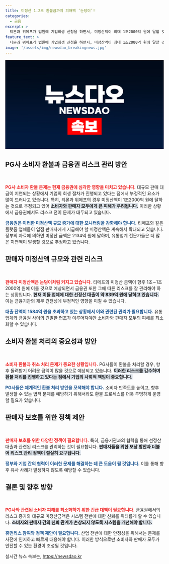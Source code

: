 ```yaml
---
title: 미정산 1.2조 환불금까지 피해액 ‘눈덩이’!
categories:
  - 금융
excerpt: >
  티몬과 위메프가 법원에 기업회생 신청을 하면서, 미정산액이 최대 1조2000억 원에 달할 것으로 예상됩니다. 은행의 선정산 대출 잔액은 839억 원을 초과, 소비자 환불과 금융권 리스크가 우려되는 상황이 벌어지고 있습니다.
feature_text: >
  티몬과 위메프가 법원에 기업회생 신청을 하면서, 미정산액이 최대 1조2000억 원에 달할 것으로 예상됩니다. 은행의 선정산 대출 잔액은 839억 원을 초과, 소비자 환불과 금융권 리스크가 우려되는 상황이 벌어지고 있습니다.
image: '/assets/img/newsdao_breakingnews.jpg'
---
```


<p><img src="/assets/img/newsdao_breakingnews.jpg" alt="bookingtag 속보" /></p>

<h2>PG사 소비자 환불과 금융권 리스크 관리 방안</h2>

<p data-ke-size="size16">&nbsp;</p>

<p><b><span style="color: #ee2323;">PG사 소비자 환불 문제는 현재 금융권에 심각한 영향을 미치고 있습니다.</span></b> 대규모 판매 대금이 지연되는 상황에서 기업의 회생 절차가 진행되고 있다는 점에서 부정적인 요소가 많이 드러나고 있습니다. 특히, 티몬과 위메프의 경우 미정산액이 1조2000억 원에 달하는 것으로 추정되고 있어 <b><span style="background-color: #21538527;">소비자와 판매자 모두에게 큰 피해가 우려됩니다.</span></b> 이러한 상황에서 금융권에서도 리스크 전이 문제가 대두되고 있습니다.</p>

<p><b><span style="color: #1a5490;">금융권은 이러한 미정산액 규모 증가에 대한 모니터링을 강화해야 합니다.</span></b> 티메프와 같은 플랫폼 업체들이 입점 판매자에게 지급해야 할 미정산액은 계속해서 확대되고 있습니다. 정부의 자료에 의하면 미정산 금액은 2134억 원에 달하며, 유통업계 전문가들은 더 많은 지연액이 발생할 것으로 추정하고 있습니다. </p>

<h2>판매자 미정산액 규모와 관련 리스크</h2>

<p data-ke-size="size16">&nbsp;</p>

<p><b><span style="color: #ee2323;">판매자 미정산액은 눈덩이처럼 커지고 있습니다.</span></b> 티메프의 미정산 금액이 향후 1조∼1조2000억 원에 이를 것으로 예상되면서 금융권 또한 그에 따른 리스크를 잘 관리해야 하는 상황입니다. <b><span style="background-color: #21538527;">현재 이들 업체에 대한 선정산 대출이 약 839억 원에 달하고 있습니다.</span></b> 이는 금융기관의 재무 건전성에 부정적인 영향을 미칠 수 있습니다.</p>

<p><b><span style="color: #1a5490;">대출 잔액이 1584억 원을 초과하고 있는 상황에서 이와 관련된 관리가 필요합니다.</span></b> 유통업계와 금융권 사이의 긴밀한 협조가 이루어져야만 소비자와 판매자 모두의 피해를 최소화할 수 있습니다.</p>

<h2>소비자 환불 처리의 중요성과 방안</h2>

<p data-ke-size="size16">&nbsp;</p>

<p><b><span style="color: #ee2323;">소비자 환불과 취소 처리 문제가 중요한 상황입니다.</span></b> PG사들이 환불을 처리할 경우, 향후 돌려받기 어려운 금액이 많을 것으로 예상되고 있습니다. <b><span style="background-color: #21538527;">이러한 리스크를 감수하며 환불 처리를 진행하고 있다는 점에서 기업의 사회적 책임이 중요합니다.</span></b> </p>

<p><b><span style="color: #1a5490;">PG사들은 체계적인 환불 처리 방안을 모색해야 합니다.</span></b> 소비자 만족도를 높이고, 향후 발생할 수 있는 법적 문제를 예방하기 위해서라도 환불 프로세스를 더욱 투명하게 운영할 필요가 있습니다.</p>

<h2>판매자 보호를 위한 정책 제안</h2>

<p data-ke-size="size16">&nbsp;</p>

<p><b><span style="color: #ee2323;">판매자 보호를 위한 다양한 정책이 필요합니다.</span></b> 특히, 금융기관과의 협력을 통해 선정산 대출과 관련된 리스크를 관리하는 것이 필요합니다. <b><span style="background-color: #21538527;">판매자들을 위한 보상 방안과 더불어 리스크 관리 정책이 절실히 요구됩니다.</span></b> </p>

<p><b><span style="color: #1a5490;">정부와 기업 간의 협력이 이러한 문제를 해결하는 데 큰 도움이 될 것입니다.</span></b> 이를 통해 향후 유사 사례가 발생하지 않도록 예방할 수 있습니다.</p>

<h2>결론 및 향후 방향</h2>

<p data-ke-size="size16">&nbsp;</p>

<p><b><span style="color: #ee2323;">PG사와 관련된 소비자 피해를 최소화하기 위한 긴급 대책이 필요합니다.</span></b> 금융권에서의 리스크 증가와 대규모 미정산금액은 시스템 전반에 대한 신뢰를 위태롭게 할 수 있습니다. <b><span style="background-color: #21538527;">소비자와 판매자 간의 신뢰 관계가 손상되지 않도록 시스템을 개선해야 합니다.</span></b></p>

<p><b><span style="color: #1a5490;">휴먼리스 참여와 정책 제안이 필요합니다.</span></b> 산업 전반에 대한 안정성을 위해서는 문제를 사전에 인지하고 빠르게 대응해야 합니다. 이러한 방식으로만 소비자와 판매자 모두가 안전할 수 있는 환경이 조성될 것입니다.</p>
실시간 뉴스 속보는, <a href="https://newsdao.kr" rel="dofollow">https://newsdao.kr</a>


